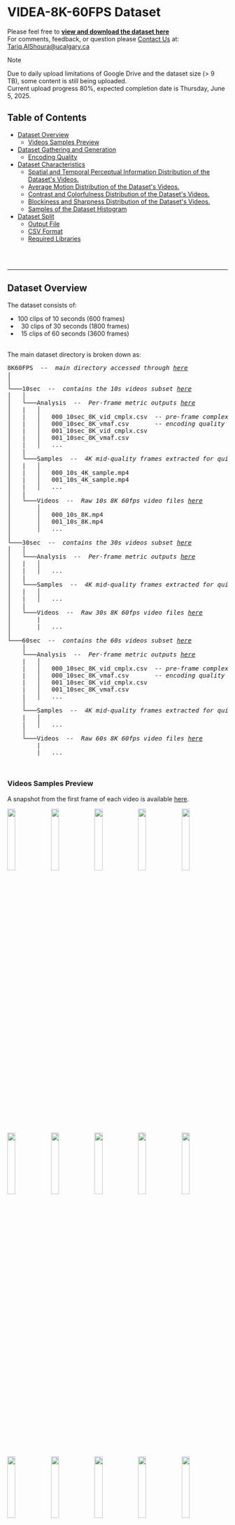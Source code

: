 <a id="idtext"></a> 
# VIDEA-8K-60FPS Dataset
Please feel free to [**view and download the dataset here**](https://drive.google.com/drive/folders/16xZO2dQf8BpmZw1xaM70S-LXxdNCcVHm?usp=sharing) \
For comments, feedback, or question please [Contact Us](mailto:Tariq.AlShoura@ucalgary.ca?subject=Inquiry%20about%20the%20SEPE%208K%20Dataset) at: [Tariq.AlShoura@ucalgary.ca](mailto:Tariq.AlShoura@ucalgary.ca?subject=Inquiry%20about%20the%20SEPE%208K%20Dataset)


> [!NOTE]
> Due to daily upload limitations of Google Drive and the dataset size (> 9 TB), some content is still being uploaded. \
> Current upload progress 80%, expected completion date is Thursday, June 5, 2025.

<!-- Please cite the following paper if using the dataset:
> Tariq Al Shoura, Ali Mollaahmadi Dehaghi, Reza Razavi, Behrouz Far, and Mohammad Moshirpour. 2023. SEPE Dataset: 8K Video Sequences and Images for Analysis and Development. In Proceedings of the 14th ACM Multimedia Systems Conference (MMSys ’23), June 7–10, 2023, Vancouver, BC, Canada. doi: https://doi.org/10.1145/3587819.3592560 -->

## Table of Contents
- [Dataset Overview](#dataset-overview)
   * [Videos Samples Preview](#videos-samples-preview)
- [Dataset Gathering and Generation](#dataset-gathering-and-generation)
   * [Encoding Quality](#encoding-quality)
- [Dataset Characteristics ](#dataset-characteristics)
   * [Spatial and Temporal Perceptual Information Distribution of the Dataset's Videos.](#spatial-and-temporal-perceptual-information-distribution-of-the-datasets-videos)
   * [Average Motion Distribution of the Dataset's Videos.](#average-motion-distribution-of-the-datasets-videos)
   * [Contrast and Colorfulness Distribution of the Dataset's Videos.](#contrast-and-colorfulness-distribution-of-the-datasets-videos)
   * [Blockiness and Sharpness Distribution of the Dataset's Videos.](#blockiness-and-sharpness-distribution-of-the-datasets-videos)
   * [Samples of the Dataset Histogram](#samples-of-the-dataset-histogram)
- [Dataset Split](#dataset-split)
   * [Output File](#output-file)
   * [CSV Format](#csv-format)
   * [Required Libraries](#required-libraries)


<br><br>




___
## Dataset Overview
The dataset consists of:
- 100 clips of 10 seconds (600 frames)
- &nbsp;&nbsp;30 clips of 30 seconds (1800 frames)
- &nbsp;&nbsp;15 clips of 60 seconds (3600 frames)


<br>
The main dataset directory is broken down as:

<pre>
8K60FPS  --  <i>main directory accessed through <a href="https://drive.google.com/drive/folders/16xZO2dQf8BpmZw1xaM70S-LXxdNCcVHm">here</a></i>
|
│
└───10sec  --  <i>contains the 10s videos subset <a href="https://drive.google.com/drive/folders/1QiggOsBF7lcFUIcQ3eBq3OuXVvM9xrbW">here</a></i>
│   │
│   └───Analysis  --  <i>Per-frame metric outputs <a href="https://drive.google.com/drive/folders/1XwcdjBjEWPELX_rw3XXrnZgFqemSZfoI">here</a></i>
│   |   │   
│   |   │   000_10sec_8K_vid_cmplx.csv  -- <i>pre-frame complexity analysis of 000_10s</i>
│   |   │   000_10sec_8K_vmaf.csv       -- <i>encoding quality evalutation of 000_10s</i>
│   |   │   001_10sec_8K_vid_cmplx.csv
│   |   │   001_10sec_8K_vmaf.csv
│   |   │   ...
│   |
│   └───Samples  --  <i>4K mid-quality frames extracted for quick viewing <a href="https://drive.google.com/drive/folders/1h517WOmdaxneH3WlYsstz3urgPDYCTfP">here</a></i>
│   |   │   
│   |   │   000_10s_4K_sample.mp4
│   |   │   001_10s_4K_sample.mp4
│   |   │   ...
│   |
│   └───Videos  --  <i>Raw 10s 8K 60fps video files <a href="https://drive.google.com/drive/folders/1KsOeqv2TBaPmv3TzG1RnNhvVarDAD6kN">here</a></i>
│       │   
│       │   000_10s_8K.mp4
│       │   001_10s_8K.mp4
│       │   ...
│
└───30sec  --  <i>contains the 30s videos subset <a href="https://drive.google.com/drive/folders/1gBer9UJ50EDuCIsdWcLx7xOKpe4KlVEd">here</a></i>
│   │
│   └───Analysis  --  <i>Per-frame metric outputs <a href="https://drive.google.com/drive/folders/1hoz6c_x0l1PIMOtcmAcWAcBK82i_Ff-f">here</a></i>
│   |   │   
│   |   │   ...
│   |
│   └───Samples  --  <i>4K mid-quality frames extracted for quick viewing <a href="https://drive.google.com/drive/folders/1WReHyOFdB9hFoeAKn8RHwXjRCRxmFy3W">here</a></i>
│   |   │   
│   |   │   ...
│   |
│   └───Videos  --  <i>Raw 30s 8K 60fps video files <a href="https://drive.google.com/drive/folders/1AW0Rk4vpH7KIYIqAcjevBUuA6AF9TSvm">here</a></i>
│       |
│       |   ...
│
└───60sec  --  <i>contains the 60s videos subset <a href="https://drive.google.com/drive/folders/16ad5VuLKvkQxpM5QpWAf8WPlBRLptt3p">here</a></i>
    │
    └───Analysis  --  <i>Per-frame metric outputs <a href="https://drive.google.com/drive/folders/1BapYlETMXuxh_qJICw7Drc0SwGeMHe18">here</a></i>
    |   │   
    |   │   000_10sec_8K_vid_cmplx.csv  -- <i>pre-frame complexity analysis of 000_10s</i>
    |   │   000_10sec_8K_vmaf.csv       -- <i>encoding quality evalutation of 000_10s</i>
    |   │   001_10sec_8K_vid_cmplx.csv
    |   │   001_10sec_8K_vmaf.csv
    |   │   ...
    │
    └───Samples  --  <i>4K mid-quality frames extracted for quick viewing <a href="https://drive.google.com/drive/folders/1ZvdrjsOs_YD0sELpUXeTSGrSc_8MbARz">here</a></i>
    |   │   
    |   │   ...
    │
    └───Videos  --  <i>Raw 60s 8K 60fps video files <a href="https://drive.google.com/drive/folders/14r6-jHfDXo4bXjmDYR9mYvrKNg9tfeKI">here</a></i>
        |
        |   ...
</pre>

<br>

### Videos Samples Preview
A snapshot from the first frame of each video is available [here](previews/).
<p float="left">

  <img src="previews\10sec\000_10sec_8K_preview.png" width="19%" />
  <img src="previews\10sec\006_10sec_8K_preview.png" width="19%" /> 
  <img src="previews\10sec\011_10sec_8K_preview.png" width="19%" />
  <img src="previews\10sec\012_10sec_8K_preview.png" width="19%" />
  <img src="previews\10sec\013_10sec_8K_preview.png" width="19%" />
  
  <img src="previews\10sec\027_10sec_8K_preview.png" width="19%" />
  <img src="previews\10sec\033_10sec_8K_preview.png" width="19%" />
  <img src="previews\10sec\035_10sec_8K_preview.png" width="19%" />
  <img src="previews\10sec\053_10sec_8K_preview.png" width="19%" />
  <img src="previews\10sec\078_10sec_8K_preview.png" width="19%" />

  <img src="previews\10sec\079_10sec_8K_preview.png" width="19%" />
  <img src="previews\10sec\084_10sec_8K_preview.png" width="19%" />
  <img src="previews\10sec\088_10sec_8K_preview.png" width="19%" />
  <img src="previews\10sec\100_10sec_8K_preview.png" width="19%" />
  <img src="previews\10sec\101_10sec_8K_preview.png" width="19%" />

  <img src="previews\30sec\000_30sec_8K_preview.png" width="19%" />
  <img src="previews\30sec\002_30sec_8K_preview.png" width="19%" />
  <img src="previews\30sec\004_30sec_8K_preview.png" width="19%" />
  <img src="previews\30sec\005_30sec_8K_preview.png" width="19%" />
  <img src="previews\30sec\006_30sec_8K_preview.png" width="19%" />

  <img src="previews\60sec\000_60sec_8K_preview.png" width="19%" />
  <img src="previews\60sec\002_60sec_8K_preview.png" width="19%" />
  <img src="previews\60sec\008_60sec_8K_preview.png" width="19%" />
  <img src="previews\60sec\010_60sec_8K_preview.png" width="19%" />
  <img src="previews\60sec\012_60sec_8K_preview.png" width="19%" />

</p>

[Back to Top](#idtext)
___
<br><br>

## Dataset Gathering and Generation

The dataset was collected using Nikon Z8 camera with a resolution of 8256 × 4644 at a frame rate of 59.9. The raw footage was captured in 12-bit Nikon N-RAW (NEV) format using BT.2020 color gamut.
Then DaVinci Resolve 19 was used to: 
- a one-time transform from BT.2020/N-Log to DCI-P3/Gamma 2.4 for editability
- cut the videos to uniform lengths and
- crop the videos from the center to a more standard resolution of to 8K DCI (8192 × 4320)
- apply a slight noise filtering in some loww-light cases

The video sequences were exported as 16-bit RGBA lossless PNGs, then FFmpeg with the hardware acceleration library provided by NVIDIA is used to encode the videos using the following command

```bash
ffmpeg -hwaccel cuda -hwaccel_output_format cuda \
    -framerate 60000/1001 -i ".\${seq_id}\%08d.png" \
    -pix_fmt yuv444p16le -c:v hevc_nvenc \
    -tune lossless -profile:v main10 -multipass 2 \
    -bf 4 -b_ref_mode 1 -nonref_p 1 -rc-lookahead 16 \
    ".\${output_file_name}.mp4"
```
[Back to Top](#idtext)

<br>



### Encoding Quality

<p float="left">

  <img src="assets/vmaf_distribution_10sec.png" width="24.5%" />
  <img src="assets/ssim_distribution_10sec.png" width="24.5%" /> 
  <img src="assets/luma_psnr_distribution_10sec.png" width="24.5%" />
  <img src="assets/chroma_psnr_distribution_10sec.png" width="24.5%" />

</p>

*__Figure 5.__ Quality of Encoded Videos Compared to the Source PNGs*

[Back to Top](#idtext)
___
<br><br>

## Dataset Characteristics 

### Spatial and Temporal Perceptual Information Distribution of the Dataset's Videos.
![SI_TI](assets/comparison_main_SI_TI.png)
*__Figure 1.__ Spatial and Temporal Information Distribution of the proposed dataset compare to the [SEPE Dataset](https://github.com/talshoura/SEPE-8K-Dataset)*

[Back to Top](#idtext)
___
<br>

### Average Motion Distribution of the Dataset's Videos.
![Mot_X_Y](assets/comparison_main_AvgMotionXAxis_AvgMotionYAxis.png)
*__Figure 2.__ Average Motion Distribution Distribution of the proposed dataset compare to the [SEPE Dataset](https://github.com/talshoura/SEPE-8K-Dataset)*

[Back to Top](#idtext)
___
<br>

### Contrast and Colorfulness Distribution of the Dataset's Videos.
![Cont_Color](assets/comparison_main_Contrast_Colorfulness.png)
*__Figure 3.__ Spatial and Temporal Information Distribution of the proposed dataset compare to the [SEPE Dataset](https://github.com/talshoura/SEPE-8K-Dataset)*

[Back to Top](#idtext)
___
<br>

### Blockiness and Sharpness Distribution of the Dataset's Videos.
![Blk_Shrp](assets/comparison_main_Blockiness_Sharpness.png)
*__Figure 4.__ Spatial and Temporal Information Distribution of the proposed dataset compare to the [SEPE Dataset](https://github.com/talshoura/SEPE-8K-Dataset)*

[Back to Top](#idtext)
___
<br>


### Samples of the Dataset Histogram
The full list of the histograms is available [here](histograms/)
<p float="left">

  <img src="histograms\000_10sec_histogram.png" width="49.5%" />
  <img src="histograms\000_10sec_saturation.png" width="49.5%" />

  <img src="histograms\004_10sec_histogram.png" width="49.5%" />
  <img src="histograms\004_10sec_saturation.png" width="49.5%" />

  <img src="histograms\010_10sec_histogram.png" width="49.5%" />
  <img src="histograms\010_10sec_saturation.png" width="49.5%" />

  <img src="histograms\013_10sec_histogram.png" width="49.5%" />
  <img src="histograms\013_10sec_saturation.png" width="49.5%" />

  <img src="histograms\014_10sec_histogram.png" width="49.5%" />
  <img src="histograms\014_10sec_saturation.png" width="49.5%" />

  <img src="histograms\015_10sec_histogram.png" width="49.5%" />
  <img src="histograms\015_10sec_saturation.png" width="49.5%" />

</p>

*__Figure 5.__ Sample of Histograms and Hue Satuaration across Videos*

[Back to Top](#idtext)
___
<br>

## Dataset Split

To ensure a fair and cluster-representative train/test division, videos were clustered using **Agglomerative Clustering** based on statistical features (e.g., mean, skewness, kurtosis, etc.). The resulting clusters were used to **stratify** the data before splitting.

- **Clustering algorithm**: `AgglomerativeClustering (n_clusters=12)`
- **Stratified by**: Cluster labels
- **Split ratio**: `80%` train / `20%` test
- **Random seed**: `0` (for reproducibility)

### Output File
The mapping of each video to its dataset split is stored in:


### CSV Format

| Column         | Description                           |
|----------------|---------------------------------------|
| `video_number` | Unique name/ID of the video           |
| `cluster`      | Cluster ID based on UMAP              |
| `split`        | One of `train` or `test`              |


**Example:**
```csv
video_number,cluster,split
001_10s,2,train
002_10s,6,test
003_10s,3,train
```


### Required Libraries

The following Python packages are required to run the clustering and dataset splitting pipeline:

```bash
pip install pandas scikit-learn umap-learn matplotlib
```

Please refer to [Train_Test_Split](Train_Test_Split/) for the code and csv file.

[Back to Top](#idtext)
___
<br>












